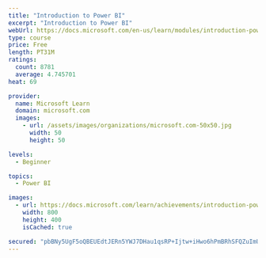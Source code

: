 ```yaml
---
title: "Introduction to Power BI"
excerpt: "Introduction to Power BI"
webUrl: https://docs.microsoft.com/en-us/learn/modules/introduction-power-bi/
type: course
price: Free
length: PT31M
ratings:
  count: 8781
  average: 4.745701
heat: 69

provider:
  name: Microsoft Learn
  domain: microsoft.com
  images:
    - url: /assets/images/organizations/microsoft.com-50x50.jpg
      width: 50
      height: 50

levels:
  - Beginner

topics:
  - Power BI

images:
  - url: https://docs.microsoft.com/learn/achievements/introduction-power-bi-social.png
    width: 800
    height: 400
    isCached: true

secured: "pbBNy5UgF5oQBEUEdtJERn5YWJ7DHau1qsRP+Ijtw+iHwo6hPmBRhSFQZuImUWa3gCbt85fq1CRNS2zkeGQgbsuVwPOeo3OOjJRkwzUdN0f8Hko7K6khJXdsYg5lQdu2kjrdu8JT9yuWYFkxEcxaJaeLRUbbStgpALpYiCPxzcJhmanbCdK+tv0RBiEcyL/cXtjvvcQq+/+B/b1v8HgqT4A8uWa4Y4lj5zm8nXw27rZrBFqPqcOTwWqrw6RW/gg2I9UMYUp+eSOa5pW1Q6Lfm7zU4EDWehgOa6Th+KvtFanlyQV9Qir2CpAKpBICHgV1zsjXAN2f2CYm/tFuMFYaMAzx5xlZPzT4ZbTXC5m7YDWmqdLUXi2GeCEyD4Gxru3wo7OHvwILcybQRwgAYZWnZsKriIcye/ztvgUyKZ7vYkU=;Gjk0XiACxQRIIXtIuhzhqg=="
---
```



